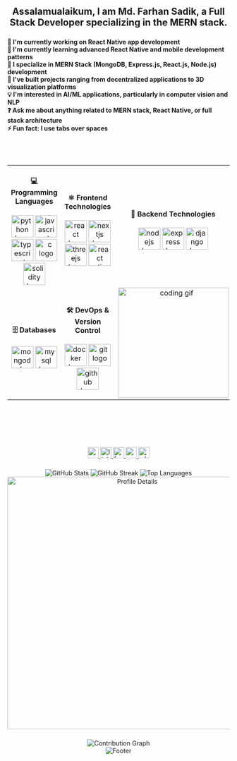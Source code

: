 <h2 align="center">Assalamualaikum, I am Md. Farhan Sadik, a Full Stack Developer specializing in the MERN stack.</h2>

###

<h4 align="left">🔭 I'm currently working on React Native app development<br>🌱 I'm currently learning advanced React Native and mobile development patterns<br>💼 I specialize in MERN Stack (MongoDB, Express.js, React.js, Node.js) development<br>🎯 I've built projects ranging from decentralized applications to 3D visualization platforms<br>💡 I'm interested in AI/ML applications, particularly in computer vision and NLP<br>❓ Ask me about anything related to MERN stack, React Native, or full stack architecture<br>⚡ Fun fact: I use tabs over spaces</h4><br/><br/>

<div align="center">
  <table>
    <tr>
      <td align="center">
        <h4>💻 Programming Languages</h4>
        <img src="https://skillicons.dev/icons?i=py" height="50" alt="python logo" />
        <img src="https://skillicons.dev/icons?i=js" height="50" alt="javascript logo" />
        <img src="https://skillicons.dev/icons?i=ts" height="50" alt="typescript logo" />
        <img src="https://skillicons.dev/icons?i=c" height="50" alt="c logo" />
        <img src="https://skillicons.dev/icons?i=solidity" height="50" alt="solidity logo" />
      </td>
      <td align="center">
        <h4>⚛️ Frontend Technologies</h4>
        <img src="https://skillicons.dev/icons?i=react" height="50" alt="react logo" />
        <img src="https://skillicons.dev/icons?i=nextjs" height="50" alt="nextjs logo" />
        <img src="https://skillicons.dev/icons?i=threejs" height="50" alt="threejs logo" />
        <img src="https://skillicons.dev/icons?i=react" height="50" alt="react native logo" />
      </td>
      <td align="center">
        <h4>🔧 Backend Technologies</h4>
        <img src="https://skillicons.dev/icons?i=nodejs" height="50" alt="nodejs logo" />
        <img src="https://skillicons.dev/icons?i=express" height="50" alt="express logo" />
        <img src="https://skillicons.dev/icons?i=django" height="50" alt="django logo" />
      </td>
    </tr>
    <tr>
      <td align="center">
        <h4>🗄️ Databases</h4>
        <img src="https://skillicons.dev/icons?i=mongodb" height="50" alt="mongodb logo" />
        <img src="https://skillicons.dev/icons?i=mysql" height="50" alt="mysql logo" />
      </td>
      <td align="center">
        <h4>🛠️ DevOps & Version Control</h4>
        <img src="https://skillicons.dev/icons?i=docker" height="50" alt="docker logo" />
        <img src="https://skillicons.dev/icons?i=git" height="50" alt="git logo" />
        <img src="https://skillicons.dev/icons?i=github" height="50" alt="github logo" />
      </td>
      <td align="center">
        <img src="https://media.giphy.com/media/L1R1tvI9svkIWwpVYr/giphy.gif" width="250" height="auto" alt="coding gif" />
      </td>
    </tr>
  </table>
</div><br/><br/><br/><br/>

###

<div align="center">
  <a href="https://farhan-sadik.vercel.app/" target="_blank">
    <img src="https://img.shields.io/static/v1?message=Portfolio&logo=vercel&label=&color=000000&logoColor=white&labelColor=&style=for-the-badge" height="25" alt="portfolio logo"  />
  </a>
  <a href="https://www.linkedin.com/in/md-farhan-sadik-39826721b/" target="_blank">
    <img src="https://img.shields.io/static/v1?message=LinkedIn&logo=linkedin&label=&color=0077B5&logoColor=white&labelColor=&style=for-the-badge" height="25" alt="linkedin logo"  />
  </a>
  <a href="https://www.facebook.com/farhan.sadiq2407" target="_blank">
    <img src="https://img.shields.io/static/v1?message=Facebook&logo=facebook&label=&color=1877F2&logoColor=white&labelColor=&style=for-the-badge" height="25" alt="facebook logo"  />
  </a>
  <a href="mailto:md.farhan.sadik.578@gmail.com" target="_blank">
    <img src="https://img.shields.io/static/v1?message=Gmail&logo=gmail&label=&color=D14836&logoColor=white&labelColor=&style=for-the-badge" height="25" alt="gmail logo"  />
  </a>
  <a href="http://Wa.me/+8801521769906" target="_blank">
    <img src="https://img.shields.io/static/v1?message=Whatsapp&logo=whatsapp&label=&color=25D366&logoColor=white&labelColor=&style=for-the-badge" height="25" alt="whatsapp logo"  />
  </a>
</div>

###

<div align="center">
  <img src="https://github-readme-stats.vercel.app/api?username=farhan-sadik247&show_icons=true&theme=tokyonight&hide_border=true&count_private=true" alt="GitHub Stats" />
  <img src="https://github-readme-streak-stats.herokuapp.com/?user=farhan-sadik247&theme=tokyonight&hide_border=true" alt="GitHub Streak" />
  <img src="https://github-readme-stats.vercel.app/api/top-langs/?username=farhan-sadik247&theme=tokyonight&hide_border=true&layout=compact" alt="Top Languages" />
  <img width="573" height="auto" src="https://github-profile-summary-cards.vercel.app/api/cards/profile-details?username=farhan-sadik247&theme=tokyonight" alt="Profile Details" />
</div>

###


<div align="center">
  <img width="auto" height="auto" src="https://github-readme-activity-graph.vercel.app/graph?username=farhan-sadik247&theme=tokyo-night&hide_border=true&area=true&custom_title=Contribution%20Activity" alt="Contribution Graph" />
  
</div>


<div align="center">
  <img src="https://capsule-render.vercel.app/api?type=waving&color=gradient&height=100&section=footer&text=Thanks%20for%20visiting!&fontSize=16&fontAlignY=65&desc=Let's%20connect%20and%20build%20something%20amazing%20together&descAlignY=50&descAlign=center" alt="Footer" />
</div>

